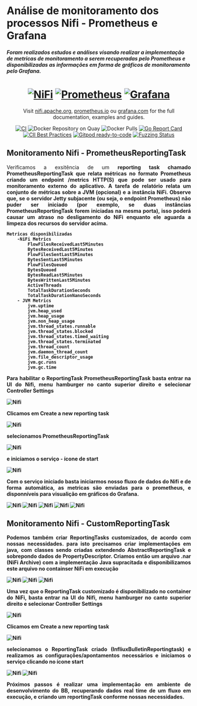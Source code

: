 # Análise de monitoramento dos processos Nifi - Prometheus e Grafana

##### Foram realizados estudos e análises visando realizar a implementação de metricas de monitoramento a serem recuperadas pelo Prometheus e disponibilizadas as informações em forma de gráficos de monitoramento pelo Grafana.

<h1 align="center" style="border-bottom: none">
    <a href="//prometheus.io" target="_blank"><img alt="NiFi" src="nifi/images/apache_nifi_logo.png"></a>
    <a href="//prometheus.io" target="_blank"><img alt="Prometheus" src="prometheus/images/prometheus-logo.svg"></a>
    <a href="//prometheus.io" target="_blank"><img alt="Grafana" src="grafana/images/Grafana_icon.png"></a>
</h1>

<p align="center">Visit <a href="//nifi.apache.org/" target="_blank">nifi.apache.org</a>, <a href="//prometheus.io" target="_blank">prometheus.io</a> ou <a href="//grafana.com/" target="_blank">grafana.com</a> for the full documentation,
examples and guides.</p>

<div align="center">

[![CI](https://github.com/prometheus/prometheus/actions/workflows/ci.yml/badge.svg)](https://github.com/prometheus/prometheus/actions/workflows/ci.yml)
![Docker Repository on Quay](https://quay.io/repository/prometheus/prometheus/status)
![Docker Pulls](https://img.shields.io/docker/pulls/prom/prometheus.svg?maxAge=604800)
[![Go Report Card](https://goreportcard.com/badge/github.com/prometheus/prometheus)](https://goreportcard.com/report/github.com/prometheus/prometheus)
[![CII Best Practices](https://bestpractices.coreinfrastructure.org/projects/486/badge)](https://bestpractices.coreinfrastructure.org/projects/486)
[![Gitpod ready-to-code](https://img.shields.io/badge/Gitpod-ready--to--code-blue?logo=gitpod)](https://gitpod.io/#https://github.com/prometheus/prometheus)
[![Fuzzing Status](https://oss-fuzz-build-logs.storage.googleapis.com/badges/prometheus.svg)](https://bugs.chromium.org/p/oss-fuzz/issues/list?sort=-opened&can=1&q=proj:prometheus)

</div>

## Monitoramento Nifi - PrometheusReportingTask

<p align="justify"> Verificamos a exsitência de um <b>reporting task chamado PrometheusReportingTask<b> que relata métricas no formato Prometheus criando um endpoint /metrics HTTP(S) que pode ser usado para monitoramento externo do aplicativo. A tarefa de relatório relata um conjunto de métricas sobre a JVM (opcional) e a instância NiFi. Observe que, se o servidor Jetty subjacente (ou seja, o endpoint Prometheus) não puder ser iniciado (por exemplo, se duas instâncias PrometheusReportingTask forem iniciadas na mesma porta), isso poderá causar um atraso no desligamento do NiFi enquanto ele aguarda a limpeza dos recursos do servidor acima. </p>

    Metricas disponibilizadas
        -NiFi Metrics
            FlowFilesReceivedLast5Minutes
            BytesReceivedLast5Minutes
            FlowFilesSentLast5Minutes
            BytesSentLast5Minutes
            FlowFilesQueued
            BytesQueued
            BytesReadLast5Minutes
            BytesWrittenLast5Minutes
            ActiveThreads
            TotalTaskDurationSeconds
            TotalTaskDurationNanoSeconds
        - JVM Metrics
            jvm.uptime
            jvm.heap_used
            jvm.heap_usage
            jvm.non_heap_usage
            jvm.thread_states.runnable
            jvm.thread_states.blocked
            jvm.thread_states.timed_waiting
            jvm.thread_states.terminated
            jvm.thread_count
            jvm.daemon_thread_count
            jvm.file_descriptor_usage
            jvm.gc.runs
            jvm.gc.time 

<p align="justify"> Para habilitar o <b>ReportingTask PrometheusReportingTask<b> basta entrar na UI do Nifi, menu hamburger no canto superior direito e selecionar Controller Settings </p>

![**Nifi**](nifi/images/image001.jpeg)
<p align="justify"> Clicamos em Create a new reporting task </p>

![**Nifi**](nifi/images/image002.jpeg)
<p align="justify"> selecionamos PrometheusReportingTask </p>

![**Nifi**](nifi/images/image003.jpeg)
<p align="justify"> e iniciamos o serviço - ícone de start </p>

![**Nifi**](nifi/images/image004.jpeg)
<p align="justify"> Com o serviço iniciado basta iniciarmos nosso fluxo de dados do Nifi e de forma automática, as metricas são enviadas para o prometheus, e disponníveis para visualição em gráficos do Grafana.</p>

![**Nifi**](nifi/images/image005.jpeg)
![**Nifi**](nifi/images/image006.jpeg)
![**Nifi**](nifi/images/image007.jpeg)
![**Nifi**](nifi/images/image008.jpeg)
![**Nifi**](nifi/images/image009.jpeg)

## Monitoramento Nifi - CustomReportingTask

<p align="justify">Podemos também criar <b>ReportingTasks</b> customizados, de acordo com nossas necessidades. para isto precisamos criar implementações em java, com classes sendo criadas extendendo AbstractReportingTask e sobrepondo dados de PropertyDescriptor. Criamos então um arquivo .nar (NiFi Archive) com a implementação Java supracitada e disponibilizamos este arquivo no containser NiFi em execução</p>

![**Nifi**](nifi/images/image010.jpeg)
![**Nifi**](nifi/images/image011.jpeg)
![**Nifi**](nifi/images/image012.jpeg)

<p align="justify"> Uma vez que o <b>ReportingTask customizado<b> é disponibilizado no container do NiFi,  basta entrar na UI do Nifi, menu hamburger no canto superior direito e selecionar Controller Settings </p>

![**Nifi**](nifi/images/image001.jpeg)
<p align="justify"> Clicamos em Create a new reporting task </p>

![**Nifi**](nifi/images/image002.jpeg)
<p align="justify"> selecionamos o ReportingTask criado (InfliuxBulletinReportingtask) e realizamos as configurações/apontamentos necessários e iniciamos o serviço clicando no ícone start</p>

![**Nifi**](nifi/images/image013.jpeg)
![**Nifi**](nifi/images/image014.jpeg)

<p align="justify"><b>Próximos passos é realizar uma implementação em ambiente de desenvolvimento do BB, recuperando dados real time de um fluxo em execução, e criando um reportingTask conforme nossas necessidades. </p>
